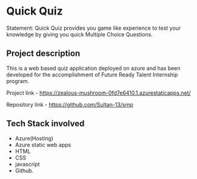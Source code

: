 
# Quick Quiz

Statement: Quick Quiz provides you game like experience to test your knowledge by giving you quick Multiple Choice Questions.



## Project description

This is a web based quiz application deployed on azure and has been developed for the accomplishment of Future Ready Talent Internship program.

Project link - https://zealous-mushroom-0fd7e6410.1.azurestaticapps.net/

Repository link - https://github.com/Sultan-13/smp



## Tech Stack involved

- Azure(Hosting)
- Azure static web apps
- HTML
- CSS
- javascript
- Github.
